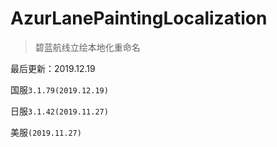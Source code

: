 # AzurLanePaintingLocalization
> 碧蓝航线立绘本地化重命名

最后更新：2019.12.19

国服`3.1.79(2019.12.19)`

日服`3.1.42(2019.11.27)`

美服`(2019.11.27)`